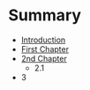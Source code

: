 # Summary

* [Introduction](README.md)
* [First Chapter](chapter1.md)
* [2nd Chapter](2nd_chapter.md)
   * 2.1
* 3

